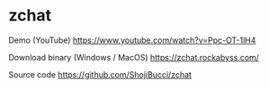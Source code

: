 ﻿# zchat

Demo (YouTube)
https://www.youtube.com/watch?v=Ppc-OT-1lH4

Download binary (Windows / MacOS)
https://zchat.rockabyss.com/

Source code
https://github.com/ShojiBucci/zchat

